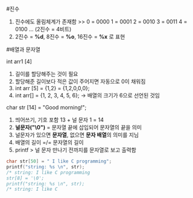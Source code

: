 #진수

1. 진수에도 올림체계가 존재함 >> 0 = 0000 1 = 0001 2 = 0010 3 = 0011 4 = 0100 ... (2진수 = 4비트)
2. 2진수 = **%d**, 8진수 = **%o**, 16진수 = **%x** 로 표현

#배열과 문자열

int arr1 [4]
1. 길이를 할당해주는 것이 필요
2. 할당해준 길이보다 적은 값이 주어지면 자동으로 0이 채워짐
3. int arr [5] = {1,2} = {1,2,0,0,0};
4. int arr[] = {1, 2, 3, 4, 5, 6}; -> 배열의 크기가 6으로 선언된 것임
   
char str [14] = "Good morning!";
1. 띄어쓰기, 기호 포함 13 + 널 문자 1 = 14
2. **널문자("\0")** = 문자열 끝에 삽입되어 문자열의 끝을 의미
3. 널문자가 있으면 **문자열**, 없으면 **문자 배열**의 의미를 지님
4. 배열의 길이 =/= 문자열의 길이
5. printf > 널 문자 만나기 전까지를 문자열로 보고 출력함

```c
char str[50] = " I like C programming";
printf("string: %s \n", str);
/* string: I like C programming
str[8] = '\0';
printf("string: %s \n", str);
/* string: I like C
```
